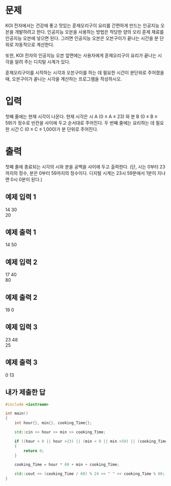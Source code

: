 문제
========
KOI 전자에서는 건강에 좋고 맛있는 훈제오리구이 요리를 간편하게 만드는 인공지능 오븐을 개발하려고 한다. 인공지능 오븐을 사용하는 방법은 적당한 양의 오리 훈제 재료를 인공지능 오븐에 넣으면 된다. 그러면 인공지능 오븐은 오븐구이가 끝나는 시간을 분 단위로 자동적으로 계산한다. 

또한, KOI 전자의 인공지능 오븐 앞면에는 사용자에게 훈제오리구이 요리가 끝나는 시각을 알려 주는 디지털 시계가 있다. 

훈제오리구이를 시작하는 시각과 오븐구이를 하는 데 필요한 시간이 분단위로 주어졌을 때, 오븐구이가 끝나는 시각을 계산하는 프로그램을 작성하시오.

입력
=========
첫째 줄에는 현재 시각이 나온다. 현재 시각은 시 A (0 ≤ A ≤ 23) 와 분 B (0 ≤ B ≤ 59)가 정수로 빈칸을 사이에 두고 순서대로 주어진다. 두 번째 줄에는 요리하는 데 필요한 시간 C (0 ≤ C ≤ 1,000)가 분 단위로 주어진다. 

출력
==========
첫째 줄에 종료되는 시각의 시와 분을 공백을 사이에 두고 출력한다. (단, 시는 0부터 23까지의 정수, 분은 0부터 59까지의 정수이다. 디지털 시계는 23시 59분에서 1분이 지나면 0시 0분이 된다.)

예제 입력 1 
-------

14 30    
20

예제 출력 1 
-------

14 50

예제 입력 2 
--------

17 40    
80

예제 출력 2 
-------

19 0

예제 입력 3 
------

23 48    
25

예제 출력 3 
--------

0 13

내가 제출한 답
-------

```cpp
#include <iostream>

int main()
{
	int hour{}, min{}, cooking_Time{};

	std::cin >> hour >> min >> cooking_Time;

	if ((hour < 0 || hour >23) || (min < 0 || min >59) || (cooking_Time < 0 || cooking_Time>1000))
	{
		return 0;
	}

	cooking_Time = hour * 60 + min + cooking_Time;

	std::cout << (cooking_Time / 60) % 24 << " " << cooking_Time % 60;
}
```
